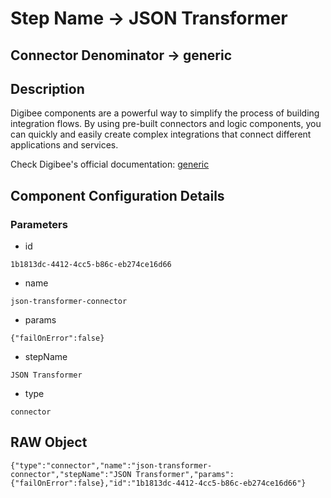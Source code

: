 # Step Name -> JSON Transformer
## Connector Denominator -> generic

## Description

Digibee components are a powerful way to simplify the process of building integration flows. By using pre-built connectors and logic components, you can quickly and easily create complex integrations that connect different applications and services.

Check Digibee's official documentation: [generic](https://docs.digibee.com/documentation "Digibee documentation")

## Component Configuration Details
### Parameters

* id
```
1b1813dc-4412-4cc5-b86c-eb274ce16d66
```

* name
```
json-transformer-connector
```

* params
```
{"failOnError":false}
```

* stepName
```
JSON Transformer
```

* type
```
connector
```


## RAW Object

```
{"type":"connector","name":"json-transformer-connector","stepName":"JSON Transformer","params":{"failOnError":false},"id":"1b1813dc-4412-4cc5-b86c-eb274ce16d66"}
```